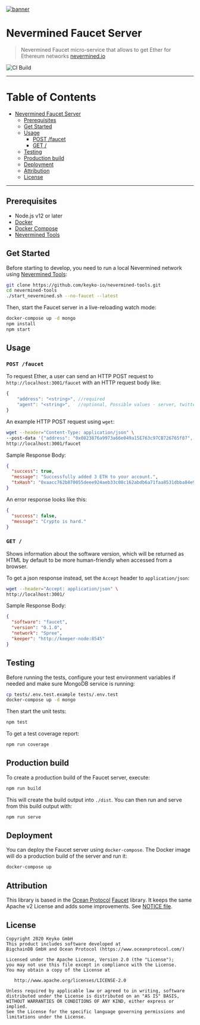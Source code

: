 [![banner](https://raw.githubusercontent.com/keyko-io/assets/master/images/logo/nevermined_logo_1.png)](https://nevermined.io)

# Nevermined Faucet Server

> Nevermined Faucet micro-service that allows to get Ether for Ethereum networks
> [nevermined.io](https://nevermined.io)

![CI Build](https://github.com/keyko-io/nevermined-sdk-js/workflows/Build/badge.svg)

---

Table of Contents
=================

   * [Nevermined Faucet Server](#nevermined-faucet-server)
      * [Prerequisites](#prerequisites)
      * [Get Started](#get-started)
      * [Usage](#usage)
         * [POST /faucet](#post-faucet)
         * [GET /](#get-)
      * [Testing](#testing)
      * [Production build](#production-build)
      * [Deployment](#deployment)
      * [Attribution](#attribution)
      * [License](#license)

---

## Prerequisites

- Node.js v12 or later
- [Docker](https://www.docker.com/get-started)
- [Docker Compose](https://docs.docker.com/compose/)
- [Nevermined Tools](https://github.com/keyko-io/nevermined-tools)

## Get Started

Before starting to develop, you need to run a local Nevermined network using [Nevermined Tools](https://github.com/keyko-io/nevermined-tools):

```bash
git clone https://github.com/keyko-io/nevermined-tools.git
cd nevermined-tools
./start_nevermined.sh --no-faucet --latest
```

Then, start the Faucet server in a live-reloading watch mode:

```bash
docker-compose up -d mongo
npm install
npm start
```

## Usage

### `POST /faucet`

To request Ether, a user can send an HTTP POST request to `http://localhost:3001/faucet` with an HTTP request body like:

```js
{
    "address": "<string>", //required
    "agent": "<string>",   //optional, Possible values - server, twitter, telegram, gitter
}
```

An example HTTP POST request using `wget`:

```bash
wget --header="Content-Type: application/json" \
--post-data '{"address": "0x0823876a9973a66e049a15E763c97CB726765f87", "agent": "twitter"}' \
http://localhost:3001/faucet
```

Sample Response Body:

```json
{
  "success": true,
  "message": "Successfully added 3 ETH to your account.",
  "txHash": "0xaacc762b870055deee924aeb33c08c162abdb6a71faa8531dbba84e985402b64"
}
```

An error response looks like this:

```json
{
  "success": false,
  "message": "Crypto is hard."
}
```

### `GET /`

Shows information about the software version, which will be returned as HTML by default to be more human-friendly when accessed from a browser.

To get a json response instead, set the `Accept` header to `application/json`:

```bash
wget --header="Accept: application/json" \
http://localhost:3001/
```

Sample Response Body:

```json
{
  "software": "faucet",
  "version": "0.1.0",
  "network": "Spree",
  "keeper": "http://keeper-node:8545"
}
```


## Testing

Before running the tests, configure your test environment variables if needed and make sure MongoDB service is running:

```bash
cp tests/.env.test.example tests/.env.test
docker-compose up -d mongo
```

Then start the unit tests:

```bash
npm test
```

To get a test coverage report:

```bash
npm run coverage
```

## Production build

To create a production build of the Faucet server, execute:

```bash
npm run build
```

This will create the build output into `./dist`. You can then run and serve from this build output with:

```bash
npm run serve
```

## Deployment

You can deploy the Faucet server using `docker-compose`. The Docker image will do a production build of the server and run it:

```bash
docker-compose up
```

## Attribution

This library is based in the [Ocean Protocol](https://oceanprotocol.com) [Faucet](https://github.com/oceanprotocol/faucet) library.
It keeps the same Apache v2 License and adds some improvements. See [NOTICE file](NOTICE).

## License

```
Copyright 2020 Keyko GmbH
This product includes software developed at
BigchainDB GmbH and Ocean Protocol (https://www.oceanprotocol.com/)

Licensed under the Apache License, Version 2.0 (the "License");
you may not use this file except in compliance with the License.
You may obtain a copy of the License at

   http://www.apache.org/licenses/LICENSE-2.0

Unless required by applicable law or agreed to in writing, software
distributed under the License is distributed on an "AS IS" BASIS,
WITHOUT WARRANTIES OR CONDITIONS OF ANY KIND, either express or implied.
See the License for the specific language governing permissions and
limitations under the License.
```

